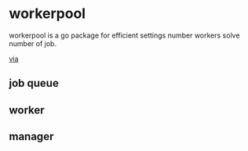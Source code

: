 # workerpool

workerpool is a go package for efficient settings number workers solve number of job. 

[via](http://marcio.io/2015/07/handling-1-million-requests-per-minute-with-golang/)

## job queue

## worker

## manager